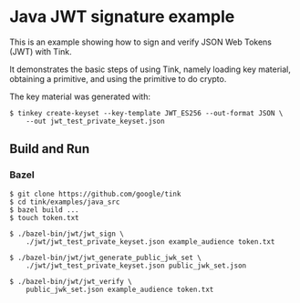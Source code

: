 # Java JWT signature example

This is an example showing how to sign and verify JSON Web Tokens (JWT) with
Tink.

It demonstrates the basic steps of using Tink, namely loading key material,
obtaining a primitive, and using the primitive to do crypto.

The key material was generated with:

```shell
$ tinkey create-keyset --key-template JWT_ES256 --out-format JSON \
    --out jwt_test_private_keyset.json
```

## Build and Run

### Bazel

```shell
$ git clone https://github.com/google/tink
$ cd tink/examples/java_src
$ bazel build ...
$ touch token.txt

$ ./bazel-bin/jwt/jwt_sign \
    ./jwt/jwt_test_private_keyset.json example_audience token.txt

$ ./bazel-bin/jwt/jwt_generate_public_jwk_set \
    ./jwt/jwt_test_private_keyset.json public_jwk_set.json

$ ./bazel-bin/jwt/jwt_verify \
    public_jwk_set.json example_audience token.txt
```
